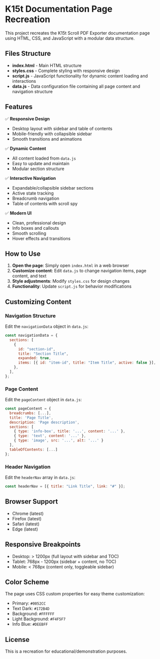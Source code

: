 # K15t Documentation Page Recreation

This project recreates the K15t Scroll PDF Exporter documentation page using HTML, CSS, and JavaScript with a modular data structure.

## Files Structure

- **index.html** - Main HTML structure
- **styles.css** - Complete styling with responsive design
- **script.js** - JavaScript functionality for dynamic content loading and interactions
- **data.js** - Data configuration file containing all page content and navigation structure

## Features

✅ **Responsive Design**

- Desktop layout with sidebar and table of contents
- Mobile-friendly with collapsible sidebar
- Smooth transitions and animations

✅ **Dynamic Content**

- All content loaded from `data.js`
- Easy to update and maintain
- Modular section structure

✅ **Interactive Navigation**

- Expandable/collapsible sidebar sections
- Active state tracking
- Breadcrumb navigation
- Table of contents with scroll spy

✅ **Modern UI**

- Clean, professional design
- Info boxes and callouts
- Smooth scrolling
- Hover effects and transitions

## How to Use

1. **Open the page**: Simply open `index.html` in a web browser
2. **Customize content**: Edit `data.js` to change navigation items, page content, and text
3. **Style adjustments**: Modify `styles.css` for design changes
4. **Functionality**: Update `script.js` for behavior modifications

## Customizing Content

### Navigation Structure

Edit the `navigationData` object in `data.js`:

```javascript
const navigationData = {
  sections: [
    {
      id: "section-id",
      title: "Section Title",
      expanded: true,
      items: [{ id: "item-id", title: "Item Title", active: false }],
    },
  ],
};
```

### Page Content

Edit the `pageContent` object in `data.js`:

```javascript
const pageContent = {
  breadcrumbs: [...],
  title: 'Page Title',
  description: 'Page description',
  sections: [
    { type: 'info-box', title: '...', content: '...' },
    { type: 'text', content: '...' },
    { type: 'image', src: '...', alt: '...' }
  ],
  tableOfContents: [...]
};
```

### Header Navigation

Edit the `headerNav` array in `data.js`:

```javascript
const headerNav = [{ title: "Link Title", link: "#" }];
```

## Browser Support

- Chrome (latest)
- Firefox (latest)
- Safari (latest)
- Edge (latest)

## Responsive Breakpoints

- Desktop: > 1200px (full layout with sidebar and TOC)
- Tablet: 768px - 1200px (sidebar + content, no TOC)
- Mobile: < 768px (content only, toggleable sidebar)

## Color Scheme

The page uses CSS custom properties for easy theme customization:

- Primary: `#0052CC`
- Text Dark: `#172B4D`
- Background: `#FFFFFF`
- Light Background: `#F4F5F7`
- Info Blue: `#DEEBFF`

## License

This is a recreation for educational/demonstration purposes.
